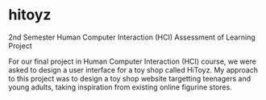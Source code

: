 # hitoyz
2nd Semester Human Computer Interaction (HCI) Assessment of Learning Project

For our final project in Human Computer Interaction (HCI) course, we were asked to design a user interface for a toy shop called HiToyz. My approach to this project was to design a toy shop website targetting teenagers and young adults, taking inspiration from existing online figurine stores.
